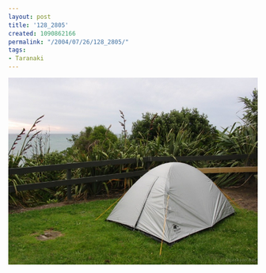 ```yaml
---
layout: post
title: '128_2805'
created: 1090862166
permalink: "/2004/07/26/128_2805/"
tags:
- Taranaki
---
```


<img src="/image/images/128_2805-948.jpg"/>

